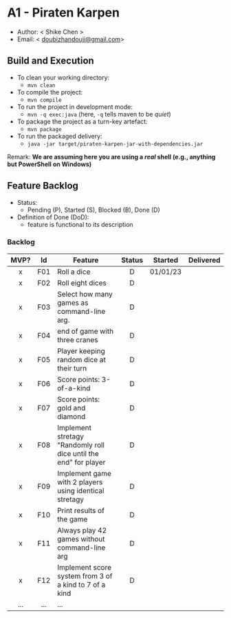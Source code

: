 # A1 - Piraten Karpen

  * Author: < Shike Chen >
  * Email: < doubizhandouji@gmail.com>

## Build and Execution

  * To clean your working directory:
    * `mvn clean`
  * To compile the project:
    * `mvn compile`
  * To run the project in development mode:
    * `mvn -q exec:java` (here, `-q` tells maven to be _quiet_)
  * To package the project as a turn-key artefact:
    * `mvn package`
  * To run the packaged delivery:
    * `java -jar target/piraten-karpen-jar-with-dependencies.jar` 

Remark: **We are assuming here you are using a _real_ shell (e.g., anything but PowerShell on Windows)**

## Feature Backlog

 * Status: 
   * Pending (P), Started (S), Blocked (B), Done (D)
 * Definition of Done (DoD):
   * feature is functional to its description

### Backlog 

| MVP? | Id  | Feature  | Status  |  Started  | Delivered |
| :-:  |:-:  |---       | :-:     | :-:       | :-:       |
| x   | F01 | Roll a dice |  D | 01/01/23 |  |
| x   | F02 | Roll eight dices  |  D |   |
| x   | F03 | Select how many games as command-line arg.  |  D  |   |
| x   | F04 | end of game with three cranes | D | |
| x   | F05 | Player keeping random dice at their turn | D | | 
| x   | F06 | Score points: 3-of-a-kind | D | |
| x   | F07 | Score points: gold and diamond  | D  | | |
| x   | F08 | Implement stretagy "Randomly roll dice until the end" for player  |D||
| x   | F09 | Implement game with 2 players using identical stretagy  | D | | |
| x   | F10 | Print results of the game | D ||
| x   | F11 | Always play 42 games without command-line arg | D ||
| x   | F12 | Implement score system from 3 of a kind to 7 of a kind | D ||
| ... | ... | ... |

